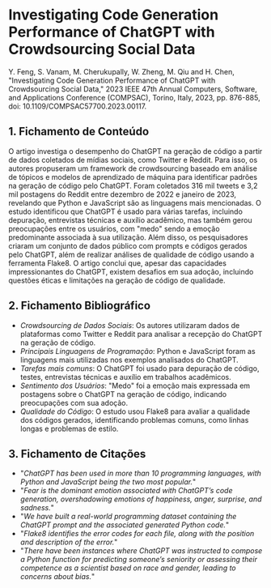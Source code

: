 # Investigating Code Generation Performance of ChatGPT with Crowdsourcing Social Data

Y. Feng, S. Vanam, M. Cherukupally, W. Zheng, M. Qiu and H. Chen, "Investigating Code Generation Performance of ChatGPT with Crowdsourcing Social Data," 2023 IEEE 47th Annual Computers, Software, and Applications Conference (COMPSAC), Torino, Italy, 2023, pp. 876-885, doi: 10.1109/COMPSAC57700.2023.00117.

## 1. Fichamento de Conteúdo

O artigo investiga o desempenho do ChatGPT na geração de código a partir de dados coletados de mídias sociais, como Twitter e Reddit. Para isso, os autores propuseram um framework de crowdsourcing baseado em análise de tópicos e modelos de aprendizado de máquina para identificar padrões na geração de código pelo ChatGPT. Foram coletados 316 mil tweets e 3,2 mil postagens do Reddit entre dezembro de 2022 e janeiro de 2023, revelando que Python e JavaScript são as linguagens mais mencionadas. O estudo identificou que ChatGPT é usado para várias tarefas, incluindo depuração, entrevistas técnicas e auxílio acadêmico, mas também gerou preocupações entre os usuários, com "medo" sendo a emoção predominante associada à sua utilização. Além disso, os pesquisadores criaram um conjunto de dados público com prompts e códigos gerados pelo ChatGPT, além de realizar análises de qualidade de código usando a ferramenta Flake8. O artigo conclui que, apesar das capacidades impressionantes do ChatGPT, existem desafios em sua adoção, incluindo questões éticas e limitações na geração de código de qualidade.

## 2. Fichamento Bibliográfico

- _Crowdsourcing de Dados Sociais_: Os autores utilizaram dados de plataformas como Twitter e Reddit para analisar a recepção do ChatGPT na geração de código.
- _Principais Linguagens de Programação_: Python e JavaScript foram as linguagens mais utilizadas nos exemplos analisados do ChatGPT.
- _Tarefas mais comuns_: O ChatGPT foi usado para depuração de código, testes, entrevistas técnicas e auxílio em trabalhos acadêmicos.
- _Sentimento dos Usuários_: "Medo" foi a emoção mais expressada em postagens sobre o ChatGPT na geração de código, indicando preocupações com sua adoção.
- _Qualidade do Código_: O estudo usou Flake8 para avaliar a qualidade dos códigos gerados, identificando problemas comuns, como linhas longas e problemas de estilo.

## 3. Fichamento de Citações

- "_ChatGPT has been used in more than 10 programming languages, with Python and JavaScript being the two most popular._"
- "_Fear is the dominant emotion associated with ChatGPT’s code generation, overshadowing emotions of happiness, anger, surprise, and sadness._"
- "_We have built a real-world programming dataset containing the ChatGPT prompt and the associated generated Python code._"
- "_Flake8 identifies the error codes for each file, along with the position and description of the error._"
- "_There have been instances where ChatGPT was instructed to compose a Python function for predicting someone’s seniority or assessing their competence as a scientist based on race and gender, leading to concerns about bias._"
